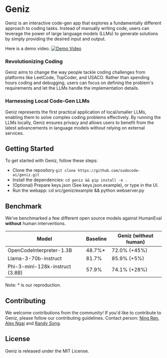 # Geniz

Geniz is an interactive code-gen app that explores a fundamentally different approach to coding tasks. Instead of manually writing code, users can leverage the power of large language models (LLMs) to generate solutions by simply providing the desired input and output.

Here is a demo video.
[![Demo Video](static/demo_1.gif)](https://www.youtube.com/watch?v=S_vB7qQ3qs4)

### Revolutionizing Coding

Geniz aims to change the way people tackle coding challenges from platforms like LeetCode, TopCoder, and USACO. Rather than spending hours coding and debugging, users can focus on defining the problem's requirements and let the LLMs handle the implementation details.

### Harnessing Local Code-Gen LLMs

Geniz represents the first practical application of local/smaller LLMs, enabling them to solve complex coding problems effectively. By running the LLMs locally, Geniz ensures privacy and allows users to benefit from the latest advancements in language models without relying on external services.


## Getting Started

To get started with Geniz, follow these steps:

* Clone the repository `git clone https://github.com/sudocode-ai/geniz.git`
* Install the dependencies: `cd geniz && pip install -e .`
* (Optional) Prepare keys.json (See keys.json.example), or type in the UI.
* Run the webapp: cd src/geniz/example && python webserver.py



## Benchmark

We’ve benchmarked a few different open source models against HumanEval **without** human interventions.

| Model                           | Baseline | Geniz (without human) |
| ------------------------------- | -------- | --------------------- |
| OpenCodeInterpreter-1.3B        | 48.7%*   | 72.0% (+45%)          |
| Llama-3-70b-instruct            | 81.7%    | 85.9% (+5%)           |
| Phi-3-mini-128k-instruct (3.8B) | 57.9%    | 74.1% (+28%)          |

Note: * is our reproduction.


## Contributing

We welcome contributions from the community! If you'd like to contribute to Geniz, please follow our contributing guidelines.
Contact person: [Ning Ren](https://www.linkedin.com/in/renning22/), [Alex Ngai](https://www.linkedin.com/in/alexngai/) and [Randy Song](https://www.linkedin.com/in/randy-song/).

## License

Geniz is released under the MIT License.
